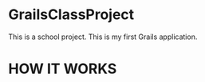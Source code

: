 GrailsClassProject
==================

This is a school project. This is my first Grails application.

HOW IT WORKS
============
